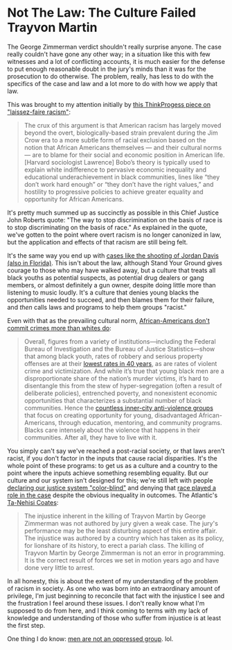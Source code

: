 # Not The Law: The Culture Failed Trayvon Martin #

The George Zimmerman verdict shouldn't really surprise anyone. The case really couldn't have gone any other way; in a situation like this with few witnesses and a lot of conflicting accounts, it is much easier for the defense to put enough reasonable doubt in the jury's minds than it was for the prosecution to do otherwise. The problem, really, has less to do with the specifics of the case and law and a lot more to do with how we apply that law.

This was brought to my attention initially by [this ThinkProgess piece on "laissez-faire racism"](http://thinkprogress.org/justice/2013/07/16/2308971/laissez-faire-racism-trayvon-martin-zimmerman/ "How Laissez-Faire Racism Explains The Trayvon Martin Case"):

> The crux of this argument is that American racism has largely moved beyond the overt, biologically-based strain prevalent during the Jim Crow era to a more subtle form of racial exclusion based on the notion that African Americans themselves — and their cultural norms — are to blame for their social and economic position in American life. [Harvard sociologist Lawrence] Bobo’s theory is typically used to explain white indifference to pervasive economic inequality and educational underachievement in black communities, lines like “they don’t work hard enough” or “they don’t have the right values,” and hostility to progressive policies to achieve greater equality and opportunity for African Americans.

It's pretty much summed up as succinctly as possible in this Chief Justice John Roberts quote: "The way to stop discrimination on the basis of race is to stop discriminating on the basis of race." As explained in the quote, we've gotten to the point where overt racism is no longer canonized in law, but the application and effects of that racism are still being felt.

It's the same way you end up with [cases like the shooting of Jordan Davis (also in Florida)](http://www.motherjones.com/mojo/2013/07/trayvon-martin-jordan-davis-stand-your-ground "Here's Florida’s Next Trayvon Martin Case"). This isn't about the law, although Stand Your Ground gives courage to those who may have walked away, but a culture that treats all black youths as potential suspects, as potential drug dealers or gang members, or almost definitely a gun owner, despite doing little more than listening to music loudly. It's a culture that denies young blacks the opportunities needed to succeed, and then blames them for their failure, and *then* calls laws and programs to help them groups "racist."

Even with that as the prevailing cultural norm, [African-Americans don't commit crimes more than whites do](http://www.thedailybeast.com/articles/2013/07/15/the-trayvon-martin-killing-and-the-myth-of-black-on-black-crime.html "The Trayvon Martin Killing and the Myth of Black-on-Black Crime"):

> Overall, figures from a variety of institutions—including the Federal Bureau of Investigation and the Bureau of Justice Statistics—show that among black youth, rates of robbery and serious property offenses are at their [lowest rates in 40 years](http://www.politico.com/news/stories/0312/74546_Page2.html), as are rates of violent crime and victimization. And while it’s true that young black men are a disproportionate share of the nation’s murder victims, it’s hard to disentangle this from the stew of hyper-segregation (often a result of deliberate policies), entrenched poverty, and nonexistent economic opportunities that characterizes a substantial number of black communities. Hence the [countless inner-city anti-violence groups](http://www.nytimes.com/2012/02/19/us/anti-violence-groups-hire-mentors-with-criminal-records.html) that focus on creating opportunity for young, disadvantaged African-Americans, through education, mentoring, and community programs. Blacks care intensely about the violence that happens in their communities. After all, they have to live with it.

You simply can't say we've reached a post-racial society, or that laws aren't racist, if you don't factor in the inputs that cause racial disparities. It's the whole point of these programs: to get us as a culture and a country to the point where the inputs achieve something resembling equality. But our culture and our system isn't designed for this; we're still left with people [declaring our justice system "color-blind"](http://thinkprogress.org/justice/2013/07/14/2297301/rick-perry-reacts-to-zimmerman-verdict-i-think-our-justice-system-is-color-blind/) and denying that [race played a role in the case](http://www.miamiherald.com/2013/07/15/3501867/zimmerman-juror-to-write-book.html) despite the obvious inequality in outcomes. The Atlantic's [Ta-Nehisi Coates](http://www.theatlantic.com/national/archive/2013/07/trayvon-martin-and-the-irony-of-american-justice/277782/ "Trayvon Martin and the Irony of American Justice"):

> The injustice inherent in the killing of Trayvon Martin by George Zimmerman was not authored by jury given a weak case. The jury's performance may be the least disturbing aspect of this entire affair. The injustice was authored by a country which has taken as its policy, for lionshare of its history, to erect a pariah class. The killing of Trayvon Martin by George Zimmerman is not an error in programming. It is the correct result of forces we set in motion years ago and have done very little to arrest.

In all honesty, this is about the extent of my understanding of the problem of racism in society. As one who was born into an extraordinary amount of privilege, I'm just beginning to reconcile that fact with the injustice I see and the frustration I feel around these issues. I don't really know what I'm supposed to do from here, and I think coming to terms with my lack of knowledge and understanding of those who suffer from injustice is at least the first step.

One thing I do know: [men are not an oppressed group](http://www.foxnews.com/opinion/2013/07/12/men-new-second-class-citizens/). lol.